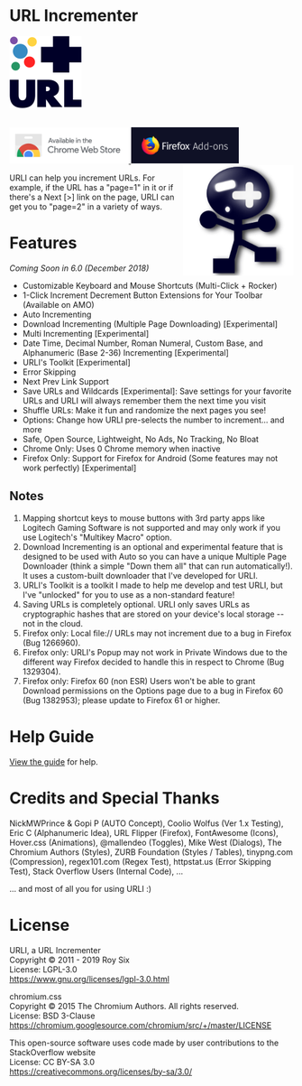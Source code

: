 # URL Incrementer

![URL Incrementer](assets/img/128-default.png?raw=true "URL Incrementer")
<br><br>

<a href="https://chrome.google.com/webstore/detail/url-incrementer/hjgllnccfndbjbedlecgdedlikohgbko" title="Chrome Web Store Download">
  <img src="https://raw.githubusercontent.com/roysix/url-incrementer/master/assets/img/chrome/ChromeWebStore_Badge_v2_496x150.png" height="64" alt="Chrome Web Store">
</a>

<a href="https://addons.mozilla.org/firefox/addon/url-incrementer" title="Firefox Addon Download">
  <img src="https://raw.githubusercontent.com/roysix/url-incrementer/master/assets/img/firefox/FirefoxAddon_Badge_v2_448x150.png" height="64" alt="Firefox Addon">
</a>


<br>
<img src="https://raw.githubusercontent.com/roysix/url-incrementer/master/assets/svg/urli.svg?sanitize=true" width="196" height="196" align="right" title="URLI">

URLI can help you increment URLs. For example, if the URL has a "page=1" in it or if there's a Next [>] link on the page, URLI can get you to "page=2" in a variety of ways.

# Features
<em>Coming Soon in 6.0 (December 2018)</em>
- Customizable Keyboard and Mouse Shortcuts (Multi-Click + Rocker)
- 1-Click Increment Decrement Button Extensions for Your Toolbar (Available on AMO)
- Auto Incrementing
- Download Incrementing (Multiple Page Downloading) [Experimental]
- Multi Incrementing [Experimental]
- Date Time, Decimal Number, Roman Numeral, Custom Base, and Alphanumeric (Base 2-36) Incrementing [Experimental]
- URLI's Toolkit [Experimental]
- Error Skipping
- Next Prev Link Support
- Save URLs and Wildcards [Experimental]: Save settings for your favorite URLs and URLI will always remember them the next time you visit
- Shuffle URLs: Make it fun and randomize the next pages you see!
- Options: Change how URLI pre-selects the number to increment... and more
- Safe, Open Source, Lightweight, No Ads, No Tracking, No Bloat
- Chrome Only: Uses 0 Chrome memory when inactive
- Firefox Only: Support for Firefox for Android (Some features may not work perfectly) [Experimental]

## Notes
1. Mapping shortcut keys to mouse buttons with 3rd party apps like Logitech Gaming Software is not supported and may only work if you use Logitech's "Multikey Macro" option.
2. Download Incrementing is an optional and experimental feature that is designed to be used with Auto so you can have a unique Multiple Page Downloader (think a simple "Down them all" that can run automatically!). It uses a custom-built downloader that I've developed for URLI.
3. URLI's Toolkit is a toolkit I made to help me develop and test URLI, but I've "unlocked" for you to use as a non-standard feature!
4. Saving URLs is completely optional. URLI only saves URLs as cryptographic hashes that are stored on your device's local storage -- not in the cloud.
5. Firefox only: Local file:// URLs may not increment due to a bug in Firefox (Bug 1266960).
6. Firefox only: URLI's Popup may not work in Private Windows due to the different way Firefox decided to handle this in respect to Chrome (Bug 1329304).
7. Firefox only: Firefox 60 (non ESR) Users won't be able to grant Download permissions on the Options page due to a bug in Firefox 60 (Bug 1382953); please update to Firefox 61 or higher.

# Help Guide
[View the guide](https://github.com/roysix/url-incrementer/wiki/Help) for help. 

# Credits and Special Thanks
NickMWPrince & Gopi P (AUTO Concept), Coolio Wolfus (Ver 1.x Testing), Eric C (Alphanumeric Idea), URL Flipper (Firefox), FontAwesome (Icons), Hover.css (Animations), @mallendeo (Toggles), Mike West (Dialogs), The Chromium Authors (Styles), ZURB Foundation (Styles / Tables), tinypng.com (Compression), regex101.com (Regex Test), httpstat.us (Error Skipping Test), Stack Overflow Users (Internal Code), ...

... and most of all you for using URLI :)

# License
URLI, a URL Incrementer  
Copyright © 2011 - 2019 Roy Six  
License: LGPL-3.0  
https://www.gnu.org/licenses/lgpl-3.0.html

chromium.css  
Copyright © 2015 The Chromium Authors. All rights reserved.  
License: BSD 3-Clause  
https://chromium.googlesource.com/chromium/src/+/master/LICENSE

This open-source software uses code made by user contributions to the StackOverflow website  
License: CC BY-SA 3.0  
https://creativecommons.org/licenses/by-sa/3.0/